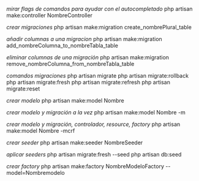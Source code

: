 *mirar flags de comandos para ayudar con el autocompletado*
php artisan make:controller NombreController

*crear migraciones*
php artisan make:migration create_nombrePlural_table

*añadir columnas a una migracion*
php artisan make:migration add_nombreColumna_to_nombreTabla_table

*eliminar columnas de una migración*
php artisan make:migration remove_nombreColumna_from_nombreTabla_table

*comandos migraciones*
php artisan migrate
php artisan migrate:rollback
php artisan migrate:fresh
php artisan migrate:refresh
php artisan migrate:reset

*crear modelo*
php artisan make:model Nombre

*crear modelo y migración a la vez*
php artisan make:model Nombre -m

*crear modelo y migración, controlador, resource, factory*
php artisan make:model Nombre -mcrf

*crear seeder*
php artisan make:seeder NombreSeeder

*aplicar seeders*
php artisan migrate:fresh --seed
php artisan db:seed

*crear factory*
php artisan make:factory NombreModeloFactory --model=Nombremodelo
